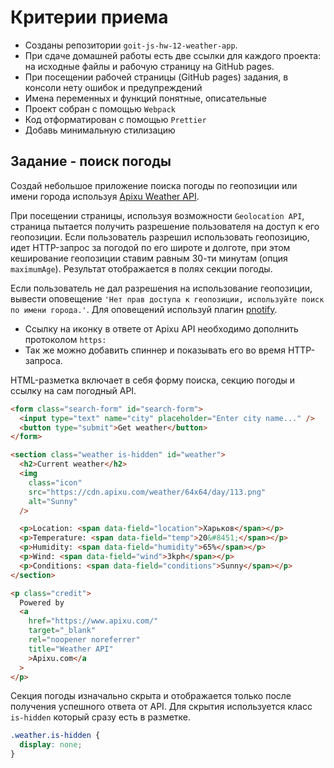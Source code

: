 # Критерии приема

- Созданы репозитории `goit-js-hw-12-weather-app`.
- При сдаче домашней работы есть две ссылки для каждого проекта: на исходные
  файлы и рабочую страницу на GitHub pages.
- При посещении рабочей страницы (GitHub pages) задания, в консоли нету ошибок и
  предупреждений
- Имена переменных и функций понятные, описательные
- Проект собран с помощью `Webpack`
- Код отформатирован с помощью `Prettier`
- Добавь минимальную стилизацию

## Задание - поиск погоды

Создай небольшое приложение поиска погоды по геопозиции или имени города
используя [Apixu Weather API](https://www.apixu.com/).

При посещении страницы, используя возможности `Geolocation API`, страница
пытается получить разрешение пользователя на доступ к его геопозиции. Если
пользователь разрешил использовать геопозицию, идет HTTP-запрос за погодой по
его широте и долготе, при этом кеширование геопозиции ставим равным 30-ти
минутам (опция `maximumAge`). Результат отображается в полях секции погоды.

Если пользователь не дал разрешения на использование геопозиции, вывести
оповещение
`'Нет прав доступа к геопозиции, используйте поиск по имени города.'`. Для
оповещений используй плагин [pnotify](https://github.com/sciactive/pnotify).

- Ссылку на иконку в ответе от Apixu API необходимо дополнить протоколом
  `https:`
- Так же можно добавить спиннер и показывать его во время HTTP-запроса.

HTML-разметка включает в себя форму поиска, секцию погоды и ссылку на сам
погодный API.

```html
<form class="search-form" id="search-form">
  <input type="text" name="city" placeholder="Enter city name..." />
  <button type="submit">Get weather</button>
</form>

<section class="weather is-hidden" id="weather">
  <h2>Current weather</h2>
  <img
    class="icon"
    src="https://cdn.apixu.com/weather/64x64/day/113.png"
    alt="Sunny"
  />

  <p>Location: <span data-field="location">Харьков</span></p>
  <p>Temperature: <span data-field="temp">20&#8451;</span></p>
  <p>Humidity: <span data-field="humidity">65%</span></p>
  <p>Wind: <span data-field="wind">3kph</span></p>
  <p>Conditions: <span data-field="conditions">Sunny</span></p>
</section>

<p class="credit">
  Powered by
  <a
    href="https://www.apixu.com/"
    target="_blank"
    rel="noopener noreferrer"
    title="Weather API"
    >Apixu.com</a
  >
</p>
```

Секция погоды изначально скрыта и отображается только после получения успешного
ответа от API. Для скрытия используется класс `is-hidden` который сразу есть в
разметке.

```css
.weather.is-hidden {
  display: none;
}
```
